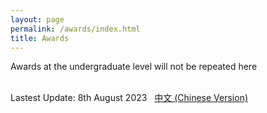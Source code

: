 ```yaml
---
layout: page
permalink: /awards/index.html
title: Awards
---
```


Awards at the undergraduate level will not be repeated here
<br><br>

Lastest Update: 8th August 2023 &nbsp; [中文 (Chinese Version)](https://moranvl.github.io/file/404/)
